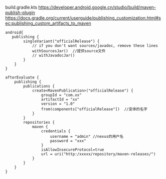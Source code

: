
build.gradle.kts
https://developer.android.google.cn/studio/build/maven-publish-plugin
https://docs.gradle.org/current/userguide/publishing_customization.html#sec:publishing_custom_artifacts_to_maven
```
android{
   publishing {
        singleVariant("officialRelease") {
            // if you don't want sources/javadoc, remove these lines
            withSourcesJar()  //提供source文件
            // withJavadocJar()
        }
    }
}

afterEvaluate {
    publishing {
        publications {
            create<MavenPublication>("officialRelease") {
                groupId = "com.xx"
                artifactId = "xx"
                version = "1.0"
                from(components["officialRelease"])  //变体的名字
            }
        }
        repositories {
            maven {
                credentials {
                    username = "admin" //nexus的用户名
                    password = "xxx"
                }
                isAllowInsecureProtocol=true
                url = uri("http:/xxxxx/repository/maven-releases/")
            }
        }
    }
}
```